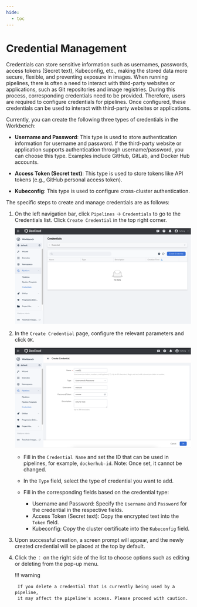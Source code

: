 ```yaml
---
hide:
  - toc
---
```


# Credential Management

Credentials can store sensitive information such as usernames, passwords, access tokens (Secret text),
Kubeconfig, etc., making the stored data more secure, flexible, and preventing exposure in images.
When running pipelines, there is often a need to interact with third-party websites or applications,
such as Git repositories and image registries. During this process, corresponding credentials need
to be provided. Therefore, users are required to configure credentials for pipelines. Once configured,
these credentials can be used to interact with third-party websites or applications.

Currently, you can create the following three types of credentials in the Workbench:

- **Username and Password**: This type is used to store authentication information for
  username and password. If the third-party website or application supports authentication
  through username/password, you can choose this type. Examples include GitHub, GitLab,
  and Docker Hub accounts.

- **Access Token (Secret text)**: This type is used to store tokens like API tokens
  (e.g., GitHub personal access token).

- **Kubeconfig**: This type is used to configure cross-cluster authentication.

The specific steps to create and manage credentials are as follows:

1. On the left navigation bar, click `Pipelines` -> `Credentials` to go to
   the Credentials list. Click `Create Credential` in the top right corner.

    ![createcredential](../../images/cred01.png)

2. In the `Create Credential` page, configure the relevant parameters and click `OK`.

    ![createcredential](../../images/cred02.png)

    - Fill in the `Credential Name` and set the ID that can be used in pipelines,
      for example, `dockerhub-id`. Note: Once set, it cannot be changed.
    - In the `Type` field, select the type of credential you want to add.
    - Fill in the corresponding fields based on the credential type:

        - Username and Password: Specify the `Username` and `Password` for the credential in the respective fields.
        - Access Token (Secret text): Copy the encrypted text into the `Token` field.
        - Kubeconfig: Copy the cluster certificate into the `Kubeconfig` field.

3. Upon successful creation, a screen prompt will appear, and the newly created credential
   will be placed at the top by default.


4. Click the `︙` on the right side of the list to choose options such as editing or
   deleting from the pop-up menu.

    !!! warning

        If you delete a credential that is currently being used by a pipeline,
        it may affect the pipeline's access. Please proceed with caution.
